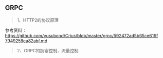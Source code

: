 ## GRPC

> 1、HTTP2的协议原理



参考资料：https://github.com/yusubond/Crius/blob/master/grpc/592472ad5b65ce619f7949258ca82abf.md

> 2、GRPC的拥塞控制，流量控制